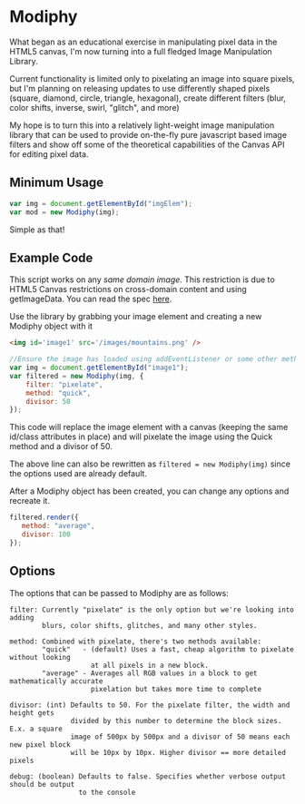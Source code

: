# Modiphy
What began as an educational exercise in manipulating pixel data in the HTML5 canvas, I'm now turning into a full fledged Image Manipulation Library.

Current functionality is limited only to pixelating an image into square pixels, but I'm planning on releasing updates to use differently shaped pixels (square, diamond, circle, triangle, hexagonal), create different filters (blur, color shifts, inverse, swirl, "glitch", and more)

My hope is to turn this into a relatively light-weight image manipulation library that can be used to provide on-the-fly pure javascript based image filters and show off some of the theoretical capabilities of the Canvas API for editing pixel data.

## Minimum Usage
``` js
var img = document.getElementById("imgElem");
var mod = new Modiphy(img);
```
Simple as that!
 
## Example Code
This script works on any _same domain image_. This restriction is due to HTML5 Canvas restrictions on cross-domain content and using getImageData. You can read the spec [here](http://dev.w3.org/html5/spec/the-canvas-element.html#security-with-canvas-elements).

Use the library by grabbing your image element and creating a new Modiphy object with it
``` html
<img id='image1' src='/images/mountains.png' />
```
``` js
//Ensure the image has loaded using addEventListener or some other method before attempting to Modiphy it
var img = document.getElementById("image1");
var filtered = new Modiphy(img, {
    filter: "pixelate",
    method: "quick",
    divisor: 50
});
```
This code will replace the image element with a canvas (keeping the same id/class attributes in place) and will pixelate the image using the Quick method and a divisor of 50. 

The above line can also be rewritten as ` filtered = new Modiphy(img) ` since the options used are already default. 

After a Modiphy object has been created, you can change any options and recreate it.
``` js
filtered.render({
   method: "average",
   divisor: 100
});
```

## Options
The options that can be passed to Modiphy are as follows:
``` 
filter: Currently "pixelate" is the only option but we're looking into adding 
        blurs, color shifts, glitches, and many other styles.
        
method: Combined with pixelate, there's two methods available:
        "quick"   - (default) Uses a fast, cheap algorithm to pixelate without looking 
                    at all pixels in a new block.
        "average" - Averages all RGB values in a block to get mathematically accurate
                    pixelation but takes more time to complete
                    
divisor: (int) Defaults to 50. For the pixelate filter, the width and height gets
               divided by this number to determine the block sizes. E.x. a square
               image of 500px by 500px and a divisor of 50 means each new pixel block
               will be 10px by 10px. Higher divisor == more detailed pixels
            
debug: (boolean) Defaults to false. Specifies whether verbose output should be output
                 to the console
```
